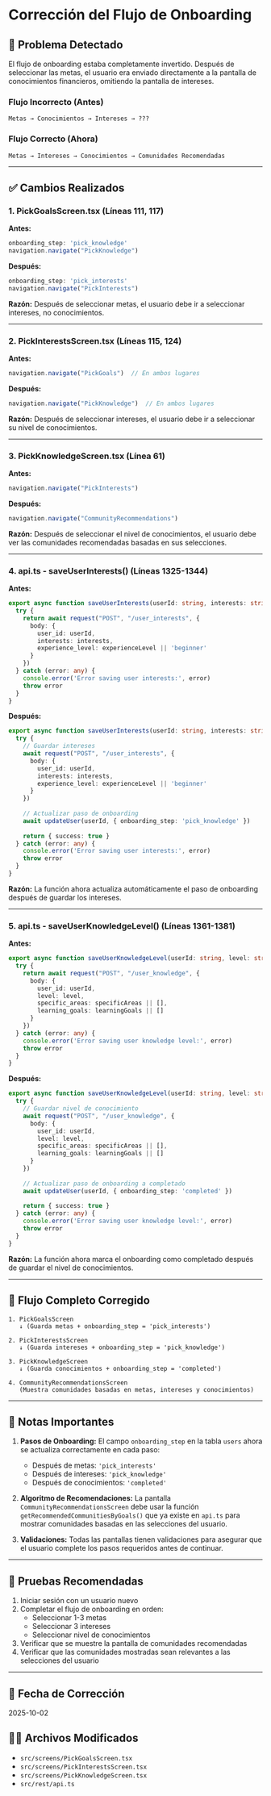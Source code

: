 # Corrección del Flujo de Onboarding

## 🐛 Problema Detectado

El flujo de onboarding estaba completamente invertido. Después de seleccionar las metas, el usuario era enviado directamente a la pantalla de conocimientos financieros, omitiendo la pantalla de intereses.

### Flujo Incorrecto (Antes)
```
Metas → Conocimientos → Intereses → ???
```

### Flujo Correcto (Ahora)
```
Metas → Intereses → Conocimientos → Comunidades Recomendadas
```

---

## ✅ Cambios Realizados

### 1. **PickGoalsScreen.tsx** (Líneas 111, 117)
**Antes:**
```typescript
onboarding_step: 'pick_knowledge'
navigation.navigate("PickKnowledge")
```

**Después:**
```typescript
onboarding_step: 'pick_interests'
navigation.navigate("PickInterests")
```

**Razón:** Después de seleccionar metas, el usuario debe ir a seleccionar intereses, no conocimientos.

---

### 2. **PickInterestsScreen.tsx** (Líneas 115, 124)
**Antes:**
```typescript
navigation.navigate("PickGoals")  // En ambos lugares
```

**Después:**
```typescript
navigation.navigate("PickKnowledge")  // En ambos lugares
```

**Razón:** Después de seleccionar intereses, el usuario debe ir a seleccionar su nivel de conocimientos.

---

### 3. **PickKnowledgeScreen.tsx** (Línea 61)
**Antes:**
```typescript
navigation.navigate("PickInterests")
```

**Después:**
```typescript
navigation.navigate("CommunityRecommendations")
```

**Razón:** Después de seleccionar el nivel de conocimientos, el usuario debe ver las comunidades recomendadas basadas en sus selecciones.

---

### 4. **api.ts - saveUserInterests()** (Líneas 1325-1344)
**Antes:**
```typescript
export async function saveUserInterests(userId: string, interests: string[], experienceLevel?: string) {
  try {
    return await request("POST", "/user_interests", {
      body: {
        user_id: userId,
        interests: interests,
        experience_level: experienceLevel || 'beginner'
      }
    })
  } catch (error: any) {
    console.error('Error saving user interests:', error)
    throw error
  }
}
```

**Después:**
```typescript
export async function saveUserInterests(userId: string, interests: string[], experienceLevel?: string) {
  try {
    // Guardar intereses
    await request("POST", "/user_interests", {
      body: {
        user_id: userId,
        interests: interests,
        experience_level: experienceLevel || 'beginner'
      }
    })
    
    // Actualizar paso de onboarding
    await updateUser(userId, { onboarding_step: 'pick_knowledge' })
    
    return { success: true }
  } catch (error: any) {
    console.error('Error saving user interests:', error)
    throw error
  }
}
```

**Razón:** La función ahora actualiza automáticamente el paso de onboarding después de guardar los intereses.

---

### 5. **api.ts - saveUserKnowledgeLevel()** (Líneas 1361-1381)
**Antes:**
```typescript
export async function saveUserKnowledgeLevel(userId: string, level: string, specificAreas?: string[], learningGoals?: string[]) {
  try {
    return await request("POST", "/user_knowledge", {
      body: {
        user_id: userId,
        level: level,
        specific_areas: specificAreas || [],
        learning_goals: learningGoals || []
      }
    })
  } catch (error: any) {
    console.error('Error saving user knowledge level:', error)
    throw error
  }
}
```

**Después:**
```typescript
export async function saveUserKnowledgeLevel(userId: string, level: string, specificAreas?: string[], learningGoals?: string[]) {
  try {
    // Guardar nivel de conocimiento
    await request("POST", "/user_knowledge", {
      body: {
        user_id: userId,
        level: level,
        specific_areas: specificAreas || [],
        learning_goals: learningGoals || []
      }
    })
    
    // Actualizar paso de onboarding a completado
    await updateUser(userId, { onboarding_step: 'completed' })
    
    return { success: true }
  } catch (error: any) {
    console.error('Error saving user knowledge level:', error)
    throw error
  }
}
```

**Razón:** La función ahora marca el onboarding como completado después de guardar el nivel de conocimientos.

---

## 🎯 Flujo Completo Corregido

```
1. PickGoalsScreen
   ↓ (Guarda metas + onboarding_step = 'pick_interests')
   
2. PickInterestsScreen
   ↓ (Guarda intereses + onboarding_step = 'pick_knowledge')
   
3. PickKnowledgeScreen
   ↓ (Guarda conocimientos + onboarding_step = 'completed')
   
4. CommunityRecommendationsScreen
   (Muestra comunidades basadas en metas, intereses y conocimientos)
```

---

## 📝 Notas Importantes

1. **Pasos de Onboarding:** El campo `onboarding_step` en la tabla `users` ahora se actualiza correctamente en cada paso:
   - Después de metas: `'pick_interests'`
   - Después de intereses: `'pick_knowledge'`
   - Después de conocimientos: `'completed'`

2. **Algoritmo de Recomendaciones:** La pantalla `CommunityRecommendationsScreen` debe usar la función `getRecommendedCommunitiesByGoals()` que ya existe en `api.ts` para mostrar comunidades basadas en las selecciones del usuario.

3. **Validaciones:** Todas las pantallas tienen validaciones para asegurar que el usuario complete los pasos requeridos antes de continuar.

---

## 🧪 Pruebas Recomendadas

1. Iniciar sesión con un usuario nuevo
2. Completar el flujo de onboarding en orden:
   - Seleccionar 1-3 metas
   - Seleccionar 3 intereses
   - Seleccionar nivel de conocimientos
3. Verificar que se muestre la pantalla de comunidades recomendadas
4. Verificar que las comunidades mostradas sean relevantes a las selecciones del usuario

---

## 📅 Fecha de Corrección
2025-10-02

## 👨‍💻 Archivos Modificados
- `src/screens/PickGoalsScreen.tsx`
- `src/screens/PickInterestsScreen.tsx`
- `src/screens/PickKnowledgeScreen.tsx`
- `src/rest/api.ts`
